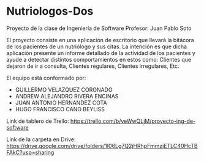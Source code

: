 # Nutriologos-Dos
Proyecto de la clase de Ingeniería de Software
Profesor: Juan Pablo Soto

El proyecto consiste en una aplicación de escritorio que llevará la bitácora de los pacientes de un nutriólogo y sus citas.
La intención es que dicha aplicación presente un informe detallado de la actividad de los pacientes y ayude a detectar distintos
comportamientos en estos como:
Clientes que dejaron de ir a consulta,
Clientes regulares,
Clientes irregulares,
Etc.

El equipo está conformado por:

- GUILLERMO VELAZQUEZ CORONADO
- ANDREW ALEJANDRO RIVERA ENCINAS
- JUAN ANTONIO HERNANDEZ COTA
- HUGO FRANCISCO CANO BEYLISS

Link de tablero de Trello: 
https://trello.com/b/veWwQLjM/proyecto-ing-de-software

Link de la carpeta en Drive:
https://drive.google.com/drive/folders/1I06Lg7Q2jHRhpFmmzjETLC40HcTBFAkC?usp=sharing
